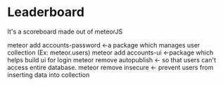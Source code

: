 # Leaderboard
It's a scoreboard made out of meteorJS

meteor add accounts-password <-a package which manages user collection (Ex: meteor.users)
meteor add accounts-ui <-package which helps build ui for login
meteor remove autopublish <- so that users can't access entire database.
meteor remove insecure <- prevent users from inserting data into collection
